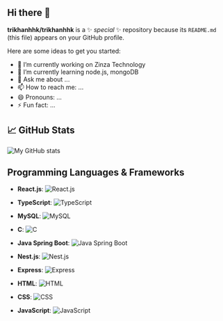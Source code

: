 ## Hi there 👋

**trikhanhhk/trikhanhhk** is a ✨ _special_ ✨ repository because its `README.md` (this file) appears on your GitHub profile.

Here are some ideas to get you started:

- 🔭 I’m currently working on Zinza Technology
- 🌱 I’m currently learning node.js, mongoDB
- 💬 Ask me about ...
- 📫 How to reach me: ...
- 😄 Pronouns: ...
- ⚡ Fun fact: ...

## 📈 GitHub Stats
![My GitHub stats](https://github-readme-stats.vercel.app/api?username=trikhanhhk&show_icons=true&theme=radical)

## Programming Languages & Frameworks

- **React.js**: ![React.js](https://img.icons8.com/ultraviolet/40/000000/react.png)
- **TypeScript**: ![TypeScript](https://img.icons8.com/color/48/000000/typescript.png)
- **MySQL**: ![MySQL](https://img.icons8.com/ios-filled/50/000000/mysql-logo.png)
- **C**: ![C](https://img.icons8.com/color/48/000000/c-programming.png)

- **Java Spring Boot**: ![Java Spring Boot](https://img.icons8.com/color/48/000000/java-coffee-cup-logo.png)
- **Nest.js**: ![Nest.js](https://img.icons8.com/color/48/000000/nestjs.png)
- **Express**: ![Express](https://img.icons8.com/color/48/000000/express.png)
- **HTML**: ![HTML](https://img.icons8.com/color/48/000000/html-5.png)

- **CSS**: ![CSS](https://img.icons8.com/color/48/000000/css3.png)
- **JavaScript**: ![JavaScript](https://img.icons8.com/color/48/000000/javascript.png)
